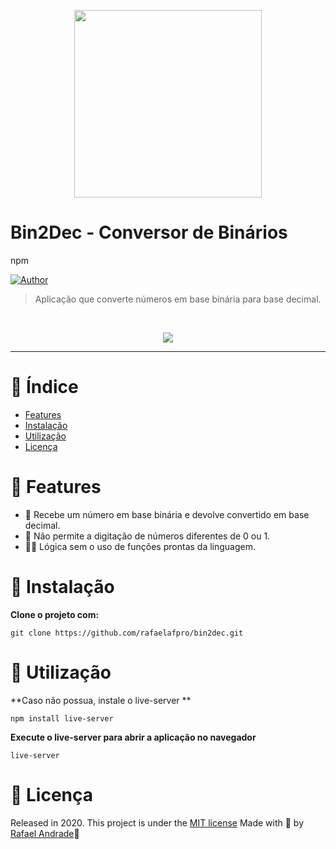 
<p align="center">
   <img src="https://i.imgur.com/ZBsIy3Sl.png" width="300"/>
</p>


# Bin2Dec - Conversor de Binários
npm




[![Author](https://img.shields.io/badge/author-RafaelAndrade-D54F44?style=flat-square)](https://github.com/rafaelafpro) 


> Aplicação que converte números em base binária para base decimal.

<br />
<p align="center"><img src="https://i.imgur.com/qCUSXxa.gif"/></p>


---

# :pushpin: Índice

* [Features](#rocket-features)
* [Instalação](#construction_worker-instalação)
* [Utilização](#runner-utilização)
* [Licença](#closed_book-licença)

# :rocket: Features

* 🔂 Recebe um número em base binária e devolve convertido em base decimal.
*  🚫 Não permite a digitação de números diferentes de 0 ou 1.
* 👨‍💻 Lógica sem o uso de funções prontas da linguagem.


# :construction_worker: Instalação

**Clone o projeto com:**

```git clone https://github.com/rafaelafpro/bin2dec.git```



# :runner: Utilização

**Caso não possua, instale o live-server **

```npm install live-server```

**Execute o live-server para abrir a aplicação no navegador**

```live-server```

# :closed_book: Licença

Released in 2020.
This project is under the [MIT license](#)
Made with  💜  by [Rafael Andrade](https://github.com/rafaelafpro)🚀
